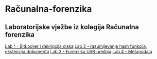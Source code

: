# Računalna-forenzika

## Laboratorijske vježbe iz kolegija Računalna forenzika
  <a href = "https://github.com/Imedvi02/Racunalna-forenzika/blob/main/Lab_1.ipynb\n">Lab 1 - BitLocker i dekripcija diska</a>
  <a href = "https://github.com/Imedvi02/Racunalna-forenzika/blob/main/Lab_2.ipynb">Lab 2 - razumijevanje hash funkcija, ekstenzija dokumenta</a>
  <a href = "https://github.com/Imedvi02/Racunalna-forenzika/blob/main/Lab_3.ipynb">Lab 3 - Forenzika USB uređaja</a>
  <a href = "https://github.com/Imedvi02/Racunalna-forenzika/blob/main/Lab_4.py">Lab 4 - Metapodaci</a>
